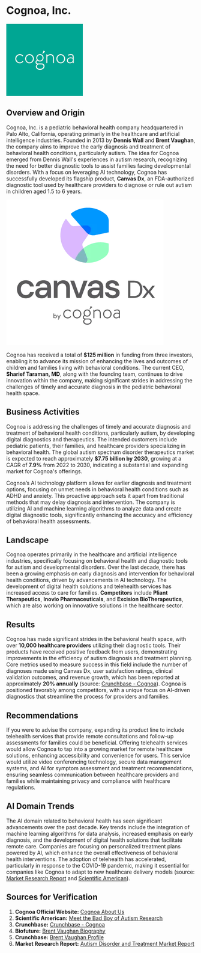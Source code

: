 # Cognoa, Inc.

![Cognoa Logo](images/cognoa_logo.png)

## Overview and Origin

Cognoa, Inc. is a pediatric behavioral health company headquartered in Palo Alto, California, operating primarily in the healthcare and artificial intelligence industries. Founded in 2013 by **Dennis Wall** and **Brent Vaughan**, the company aims to improve the early diagnosis and treatment of behavioral health conditions, particularly autism. The idea for Cognoa emerged from Dennis Wall's experiences in autism research, recognizing the need for better diagnostic tools to assist families facing developmental disorders. With a focus on leveraging AI technology, Cognoa has successfully developed its flagship product, **Canvas Dx**, an FDA-authorized diagnostic tool used by healthcare providers to diagnose or rule out autism in children aged 1.5 to 6 years.

![Canvas Dx Logo](images/canvasdx_logo.webp)

Cognoa has received a total of **$125 million** in funding from three investors, enabling it to advance its mission of enhancing the lives and outcomes of children and families living with behavioral conditions. The current CEO, **Sharief Taraman, MD**, along with the founding team, continues to drive innovation within the company, making significant strides in addressing the challenges of timely and accurate diagnosis in the pediatric behavioral health space.

## Business Activities

Cognoa is addressing the challenges of timely and accurate diagnosis and treatment of behavioral health conditions, particularly autism, by developing digital diagnostics and therapeutics. The intended customers include pediatric patients, their families, and healthcare providers specializing in behavioral health. The global autism spectrum disorder therapeutics market is expected to reach approximately **$7.75 billion by 2030**, growing at a CAGR of **7.9%** from 2022 to 2030, indicating a substantial and expanding market for Cognoa's offerings.

Cognoa’s AI technology platform allows for earlier diagnosis and treatment options, focusing on unmet needs in behavioral health conditions such as ADHD and anxiety. This proactive approach sets it apart from traditional methods that may delay diagnosis and intervention. The company is utilizing AI and machine learning algorithms to analyze data and create digital diagnostic tools, significantly enhancing the accuracy and efficiency of behavioral health assessments.

## Landscape

Cognoa operates primarily in the healthcare and artificial intelligence industries, specifically focusing on behavioral health and diagnostic tools for autism and developmental disorders. Over the last decade, there has been a growing emphasis on early diagnosis and intervention for behavioral health conditions, driven by advancements in AI technology. The development of digital health solutions and telehealth services has increased access to care for families. **Competitors** include **Pliant Therapeutics**, **Inovio Pharmaceuticals**, and **Excision BioTherapeutics**, which are also working on innovative solutions in the healthcare sector.

## Results

Cognoa has made significant strides in the behavioral health space, with over **10,000 healthcare providers** utilizing their diagnostic tools. Their products have received positive feedback from users, demonstrating improvements in the efficiency of autism diagnosis and treatment planning. Core metrics used to measure success in this field include the number of diagnoses made using Canvas Dx, user satisfaction ratings, clinical validation outcomes, and revenue growth, which has been reported at approximately **20% annually** (source: [Crunchbase - Cognoa](https://www.crunchbase.com/organization/cognoa)). Cognoa is positioned favorably among competitors, with a unique focus on AI-driven diagnostics that streamline the process for providers and families.

## Recommendations

If you were to advise the company, expanding its product line to include telehealth services that provide remote consultations and follow-up assessments for families could be beneficial. Offering telehealth services would allow Cognoa to tap into a growing market for remote healthcare solutions, enhancing accessibility and convenience for users. This service would utilize video conferencing technology, secure data management systems, and AI for symptom assessment and treatment recommendations, ensuring seamless communication between healthcare providers and families while maintaining privacy and compliance with healthcare regulations.

## AI Domain Trends

The AI domain related to behavioral health has seen significant advancements over the past decade. Key trends include the integration of machine learning algorithms for data analysis, increased emphasis on early diagnosis, and the development of digital health solutions that facilitate remote care. Companies are focusing on personalized treatment plans powered by AI, which enhance the overall effectiveness of behavioral health interventions. The adoption of telehealth has accelerated, particularly in response to the COVID-19 pandemic, making it essential for companies like Cognoa to adapt to new healthcare delivery models (source: [Market Research Report](https://www.cognitivemarketresearch.com/autism-disorder-and-treatment-market-report?campaign_name=cmr_dsa_optimized&campaign_source=google_ads&campaign_name=us_pmax_dynamic&gad_source=1&gclid=Cj0KCQjwq_G1BhCSARIsACc7Nxoc_6kaqf4Ju4Q3HyFabJPq9jDYDK7kg9DuvDqc7xLzSd14M4TzQioaAqtLEALw_wcB) and [Scientific American](https://www.scientificamerican.com/article/meet-the-bad-boy-of-autism-research/)).

## Sources for Verification

1. **Cognoa Official Website:** [Cognoa About Us](https://cognoa.com/about-us/)
2. **Scientific American:** [Meet the Bad Boy of Autism Research](https://www.scientificamerican.com/article/meet-the-bad-boy-of-autism-research/)
3. **Crunchbase:** [Crunchbase - Cognoa](https://www.crunchbase.com/organization/cognoa)
4. **Biofuture:** [Brent Vaughan Biography](https://biofuture.com/brent-vaughan/)
5. **Crunchbase:** [Brent Vaughan Profile](https://www.crunchbase.com/person/brent-vaughan/)
6. **Market Research Report:** [Autism Disorder and Treatment Market Report](https://www.cognitivemarketresearch.com/autism-disorder-and-treatment-market-report?campaign_name=cmr_dsa_optimized&campaign_source=google_ads&campaign_name=us_pmax_dynamic&gad_source=1&gclid=Cj0KCQjwq_G1BhCSARIsACc7Nxoc_6kaqf4Ju4Q3HyFabJPq9jDYDK7kg9DuvDqc7xLzSd14M4TzQioaAqtLEALw_wcB)




